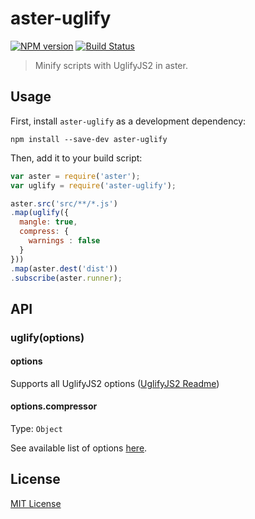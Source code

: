 # aster-uglify
[![NPM version][npm-image]][npm-url]
[![Build Status][travis-image]][travis-url]

> Minify scripts with UglifyJS2 in aster.

## Usage

First, install `aster-uglify` as a development dependency:

```shell
npm install --save-dev aster-uglify
```

Then, add it to your build script:

```javascript
var aster = require('aster');
var uglify = require('aster-uglify');

aster.src('src/**/*.js')
.map(uglify({
  mangle: true,
  compress: {
    warnings : false
  }
}))
.map(aster.dest('dist'))
.subscribe(aster.runner);
```

## API

### uglify(options)

#### options

Supports all UglifyJS2 options ([UglifyJS2 Readme](https://github.com/mishoo/UglifyJS2))

#### options.compressor
Type: `Object`

See available list of options [here](https://github.com/mishoo/UglifyJS2#compressor-options).

## License

[MIT License](http://en.wikipedia.org/wiki/MIT_License)

[npm-url]: https://npmjs.org/package/aster-uglify
[npm-image]: https://badge.fury.io/js/aster-uglify.png

[travis-url]: http://travis-ci.org/asterjs/aster-uglify
[travis-image]: https://secure.travis-ci.org/asterjs/aster-uglify.png?branch=master

